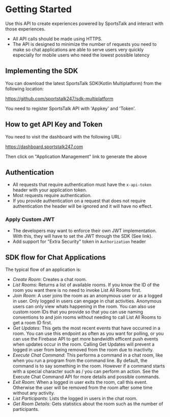 # Getting Started

Use this API to create experiences powered by SportsTalk and interact with those experiences.

* All API calls should be made using HTTPS.
* The API is designed to minimize the number of requests you need to make so chat applications are able to serve users very quickly especially for mobile users who need the lowest possible latency

## Implementing the SDK

You can download the latest SportsTalk SDK(Kotlin Multiplatform) from the following location:

<https://github.com/sportstalk247/sdk-multiplatform>

You need to register SportsTalk API with 'Appkey' and 'Token'.

## How to get API Key and Token

You need to visit the dashboard with the following URL:

<https://dashboard.sportstalk247.com>

Then click on "Application Management" link to generate the above

## Authentication

* All requests that require authentication must have the `x-api-token` header with your application token.
* Most requests require authentication.
* If you provide authentication on a request that does not require authentication the header will be ignored and it will have no effect.

### Apply Custom JWT

* The developers may want to enforce their own JWT implementation. With this, they will have to set the JWT through the SDK (See link). 
* Add support for "Extra Security" token in `Authorization` header

## SDK flow for Chat Applications

The typical flow of an application is:

* *Create Room*: Creates a chat room.
* *List Rooms*: Returns a list of available rooms. If you know the ID of the room you want there is no need to invoke List All Rooms first.
* *Join Room*: A user joins the room as an anonymous user or as a logged in user. Only logged in users can engage in chat activities. Anonymous users can only view whats happening in the room. You can also use custom room IDs that you provide so that you can use naming conventions to and join rooms without needing to call List All Rooms to get a room ID first.
* *Get Updates*: This gets the most recent events that have occurred in a room. You can use this endpoint as often as you want for polling, or you can use the Firebase API to get more bandwidth efficent push events when updates occur in the room. Calling Get Updates will prevent a logged in user from being removed from the room due to inactivity.
* *Execute Chat Command*: This performs a command in a chat room, like when you run a program from the command line. By default, the command is to say something in the room. However if a command starts with a special character such as / you can perform an action. See the Execute Chat Command API for more details and possible commands.
* *Exit Room*: When a logged in user exits the room, call this event. Otherwise the user will be removed from the room after some time without any activity.
* *List Participants*: Lists the logged in users in the chat room.
* *Get Room Details*: Gets statistics about the room such as the number of participants.
